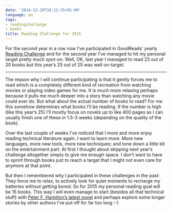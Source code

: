 ```yaml
---
date: '2014-12-20T18:12:35+01:00'
language: en
tags:
- readingchallenge
- books
title: Reading Challenge for 2015
---
```



For the second year in a row now I’ve participated in GoodReads’ yearly
[Reading Challenge][1] and for the second year I’ve managed to hit my personal
target pretty much spot-on. Well, OK, last year I managed to read 23 out of 20
books but this year’s 25 out of 25 was well on-target.

----------------

The reason why I will continue participating is that it gently forces me to read
which is a completely different kind of recreation from watching movies or
playing video games for me. It is much more relaxing perhaps because it pulls me
much deeper into a story than watching any movie could ever do. But what about
the actual number of books to read? For me this somehow determines what books
I’ll be reading. If the number is high (like this year’s 25) I’ll mostly focus
on novels up to like 400 pages as I can usually finish one of these in 1.5-3
weeks (depending on the quality of the book).

Over the last couple of weeks I’ve noticed that I more and more enjoy reading
technical literature again. I want to learn more. More new languages, more new
tools, more new techniques; and tone down a little bit on the entertainment
part. At first I thought about skipping next year’s challenge altogether simply
to give me enough space. I don’t want to have to sprint through books just to
reach a target that I might not even care for anymore at that point.

But then I remembered why I participated in these challenges in the past: They
force me to relax, to actively look for quiet moments to recharge my batteries
without getting bored. So for 2015 my personal reading goal will be 15 books.
This way I will even manage to start (besides all that technical stuff) with
[Peter F. Hamilton’s latest novel][2] and perhaps explore some longer stories by
other authors I’ve put off for far too long :-)

[1]: https://www.goodreads.com/challenges/show/1914-2014-reading-challenge
[2]: https://www.goodreads.com/book/show/20697413-the-abyss-beyond-dreams
